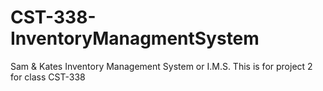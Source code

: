 # CST-338-InventoryManagmentSystem
Sam &amp; Kates Inventory Management System or I.M.S. This is for project 2 for class CST-338
